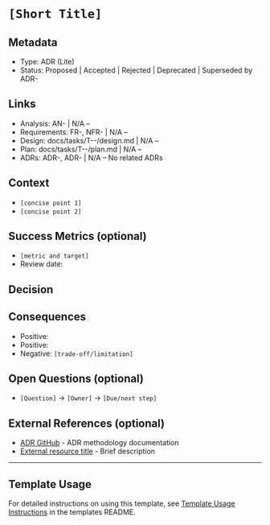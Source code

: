 # `[Short Title]`

## Metadata

- Type: ADR (Lite)
- Status: Proposed | Accepted | Rejected | Deprecated | Superseded by ADR-<id>
  <!-- Proposed: Under discussion | Accepted: Approved and to be implemented | Rejected: Considered but not approved | Deprecated: No longer recommended | Superseded: Replaced by another ADR -->

## Links

<!-- Internal project artifacts only. For external resources, see External References section -->

- Analysis: AN-<id> | N/A – <reason>
- Requirements: FR-<id>, NFR-<id> | N/A – <reason>
- Design: docs/tasks/T-<id>-<task>/design.md | N/A – <reason>
- Plan: docs/tasks/T-<id>-<task>/plan.md | N/A – <reason>
- ADRs: ADR-<id>, ADR-<id> | N/A – No related ADRs

## Context

<!-- 2–4 bullets describing the problem, constraints, and scope. -->

- `[concise point 1]`
- `[concise point 2]`

## Success Metrics (optional)

<!-- Simple success criteria if measurable -->

- `[metric and target]`
- Review date: <YYYY-MM-DD>

## Decision

<!-- One or two sentences, active voice: "We will ..." / "We decided to ..." -->

## Consequences

<!-- List the key outcomes, split into positives/negatives as needed. -->

- Positive: <benefit>
- Positive: <benefit>
- Negative: `[trade-off/limitation]`

## Open Questions (optional)

<!-- Questions that arose during decision-making -->

- `[Question]` → `[Owner]` → `[Due/next step]`

## External References (optional)

<!-- External standards, specifications, articles, or documentation only -->

- [ADR GitHub](https://adr.github.io/) - ADR methodology documentation
- [External resource title](https://example.com) - Brief description

---

## Template Usage

For detailed instructions on using this template, see [Template Usage Instructions](README.md#adr-templates-adrmd-and-adr-litemd) in the templates README.
